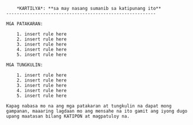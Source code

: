 
		*KARTILYA*: **sa may nasang sumanib sa katipunang ito**
	---------------------------------------------------------

	MGA PATAKARAN:

		1. insert rule here
		2. insert rule here
		3. insert rule here
		4. insert rule here
		5. insert rule here

	MGA TUNGKULIN:

		1. insert rule here
		2. insert rule here
		3. insert rule here
		4. insert rule here
		5. insert rule here

	Kapag nabasa mo na ang mga patakaran at tungkulin na dapat mong gampanan, maaaring lagdaan mo ang mensahe na ito gamit ang iyong dugo upang maatasan bilang KATIPON at magpatuloy na.
